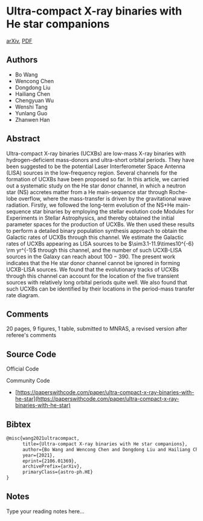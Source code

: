 
# Ultra-compact X-ray binaries with He star companions

[arXiv](https://arxiv.org/abs/2106.01369), [PDF](https://arxiv.org/pdf/2106.01369.pdf)

## Authors

- Bo Wang
- Wencong Chen
- Dongdong Liu
- Hailiang Chen
- Chengyuan Wu
- Wenshi Tang
- Yunlang Guo
- Zhanwen Han

## Abstract

Ultra-compact X-ray binaries (UCXBs) are low-mass X-ray binaries with hydrogen-deficient mass-donors and ultra-short orbital periods. They have been suggested to be the potential Laser Interferometer Space Antenna (LISA) sources in the low-frequency region. Several channels for the formation of UCXBs have been proposed so far. In this article, we carried out a systematic study on the He star donor channel, in which a neutron star (NS) accretes matter from a He main-sequence star through Roche-lobe overflow, where the mass-transfer is driven by the gravitational wave radiation. Firstly, we followed the long-term evolution of the NS+He main-sequence star binaries by employing the stellar evolution code Modules for Experiments in Stellar Astrophysics, and thereby obtained the initial parameter spaces for the production of UCXBs. We then used these results to perform a detailed binary population synthesis approach to obtain the Galactic rates of UCXBs through this channel. We estimate the Galactic rates of UCXBs appearing as LISA sources to be $\sim3.1-11.9\times10^{-6} \rm yr^{-1}$ through this channel, and the number of such UCXB-LISA sources in the Galaxy can reach about $100-390$. The present work indicates that the He star donor channel cannot be ignored in forming UCXB-LISA sources. We found that the evolutionary tracks of UCXBs through this channel can account for the location of the five transient sources with relatively long orbital periods quite well. We also found that such UCXBs can be identified by their locations in the period-mass transfer rate diagram.

## Comments

20 pages, 9 figures, 1 table, submitted to MNRAS, a revised version after referee's comments

## Source Code

Official Code



Community Code

- [https://paperswithcode.com/paper/ultra-compact-x-ray-binaries-with-he-star](https://paperswithcode.com/paper/ultra-compact-x-ray-binaries-with-he-star)

## Bibtex

```tex
@misc{wang2021ultracompact,
      title={Ultra-compact X-ray binaries with He star companions}, 
      author={Bo Wang and Wencong Chen and Dongdong Liu and Hailiang Chen and Chengyuan Wu and Wenshi Tang and Yunlang Guo and Zhanwen Han},
      year={2021},
      eprint={2106.01369},
      archivePrefix={arXiv},
      primaryClass={astro-ph.HE}
}
```

## Notes

Type your reading notes here...

